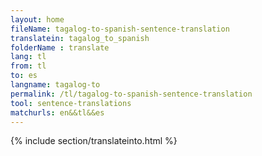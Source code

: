 ```yaml
---
layout: home
fileName: tagalog-to-spanish-sentence-translation
translatein: tagalog_to_spanish
folderName : translate
lang: tl
from: tl
to: es
langname: tagalog-to
permalink: /tl/tagalog-to-spanish-sentence-translation
tool: sentence-translations
matchurls: en&&tl&&es
---
```

{% include section/translateinto.html %}
